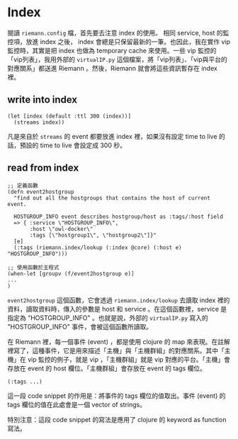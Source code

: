 # Index

閱讀 `riemann.config` 檔，首先要去注意 index 的使用。 相同 service, host 的監控項，放進 index 之後， index 會總是只保留最新的一筆。也因此，我在實作 vip 監控時，其實是把 index 也做為 temporary cache 來使用。一些 vip 監控的「vip列表」，我用外部的 `virtualIP.py` 這個檔案，將「vip列表」、「vip與平台的對應關系」都送進 Riemann 。然後，Riemann 就會將這些資訊暫存在 index 裡。

## write into index
```
(let [index (default :ttl 300 (index))]
  (streams index))
```
凡是來自於 `streams` 的 event 都要放進 index 裡，如果沒有設定 time to live 的話，預設的 time to live 會設定成 300 秒。

## read from index
```
;; 定義函數
(defn event2hostgroup
  "find out all the hostgroups that contains the host of current event.

  HOSTGROUP_INFO event describes hostgroup/host as :tags/:host field
  => { :service \"HOSTGROUP_INFO\",
       :host \"owl-docker\"
       :tags [\"hostgroup1\", \"hostgroup2\"]}"
  [e]
  (:tags (riemann.index/lookup (:index @core) (:host e) "HOSTGROUP_INFO")))

;; 使用函數於主程式 
(when-let [groupv (f/event2hostgroup e)]
...
)
```

`event2hostgroup` 這個函數，它會透過 `riemann.index/lookup` 去讀取 index 裡的資料，讀取資料時，傳入的參數是 host 和 service 。在這個函數裡，service 是指定為 "HOSTGROUP_INFO" 。也就是說，外部的 `virtualIP.py` 寫入的 "HOSTGROUP_INFO" 事件，會被這個函數所讀取。

在 Riemann 裡，每一個事件 (event) ，都是使用 clojure 的 map 來表現。在註解裡寫了，這種事件，它是用來描述「主機」與「主機群組」的對應關系。其中「主機」在 vip 監控的例子，就是 vip ，「主機群組」就是 vip 對應的平台。「主機」會存放在 event 的 host 欄位。「主機群組」會存放在 event 的 tags 欄位。

```
(:tags ...)
```
這一段 code snippet 的作用是：將事件的 tags 欄位的值取出。事件 (event) 的 tags 欄位的值在此處會是一個 vector of strings。

特別注意：這段 code snippet 的寫法是應用了 clojure 的 keyword as function 寫法。
